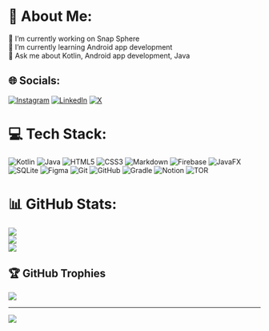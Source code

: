 # 💫 About Me:
🔭 I’m currently working on Snap Sphere<br>🌱 I’m currently learning Android app development <br>💬 Ask me about Kotlin, Android app development, Java<br>


## 🌐 Socials:
[![Instagram](https://img.shields.io/badge/Instagram-%23E4405F.svg?logo=Instagram&logoColor=white)](https://instagram.com/sahil.yadvv) [![LinkedIn](https://img.shields.io/badge/LinkedIn-%230077B5.svg?logo=linkedin&logoColor=white)](https://linkedin.com/in/ydvsahil18) [![X](https://img.shields.io/badge/X-black.svg?logo=X&logoColor=white)](https://x.com/sahil_yadvv) 

# 💻 Tech Stack:
![Kotlin](https://img.shields.io/badge/kotlin-%237F52FF.svg?style=for-the-badge&logo=kotlin&logoColor=white) ![Java](https://img.shields.io/badge/java-%23ED8B00.svg?style=for-the-badge&logo=openjdk&logoColor=white) ![HTML5](https://img.shields.io/badge/html5-%23E34F26.svg?style=for-the-badge&logo=html5&logoColor=white) ![CSS3](https://img.shields.io/badge/css3-%231572B6.svg?style=for-the-badge&logo=css3&logoColor=white) ![Markdown](https://img.shields.io/badge/markdown-%23000000.svg?style=for-the-badge&logo=markdown&logoColor=white) ![Firebase](https://img.shields.io/badge/firebase-%23039BE5.svg?style=for-the-badge&logo=firebase) ![JavaFX](https://img.shields.io/badge/javafx-%23FF0000.svg?style=for-the-badge&logo=javafx&logoColor=white) ![SQLite](https://img.shields.io/badge/sqlite-%2307405e.svg?style=for-the-badge&logo=sqlite&logoColor=white) ![Figma](https://img.shields.io/badge/figma-%23F24E1E.svg?style=for-the-badge&logo=figma&logoColor=white) ![Git](https://img.shields.io/badge/git-%23F05033.svg?style=for-the-badge&logo=git&logoColor=white) ![GitHub](https://img.shields.io/badge/github-%23121011.svg?style=for-the-badge&logo=github&logoColor=white) ![Gradle](https://img.shields.io/badge/Gradle-02303A.svg?style=for-the-badge&logo=Gradle&logoColor=white) ![Notion](https://img.shields.io/badge/Notion-%23000000.svg?style=for-the-badge&logo=notion&logoColor=white) ![TOR](https://img.shields.io/badge/tor-%237E4798.svg?style=for-the-badge&logo=tor-project&logoColor=white)
# 📊 GitHub Stats:
![](https://github-readme-stats.vercel.app/api?username=sahilydv18&theme=radical&hide_border=true&include_all_commits=true&count_private=true)<br/>
![](https://github-readme-streak-stats.herokuapp.com/?user=sahilydv18&theme=radical&hide_border=true)<br/>
![](https://github-readme-stats.vercel.app/api/top-langs/?username=sahilydv18&theme=radical&hide_border=true&include_all_commits=true&count_private=true&layout=compact)

## 🏆 GitHub Trophies
![](https://github-profile-trophy.vercel.app/?username=sahilydv18&theme=radical&no-frame=true&no-bg=true&margin-w=4)

---
[![](https://visitcount.itsvg.in/api?id=sahilydv18&icon=0&color=0)](https://visitcount.itsvg.in)
